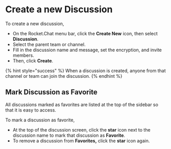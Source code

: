 # Create a new Discussion

To create a new discussion,

* On the Rocket.Chat menu bar, click the **Create New** icon, then select **Discussion**.
* Select the parent team or channel.
* Fill in the discussion name and message, set the encryption, and invite members.
* Then, click **Create**.

{% hint style="success" %}
When a discussion is created, anyone from that channel or team can join the discussion.
{% endhint %}

## **Mark Discussion as Favorite**

All discussions marked as favorites are listed at the top of the sidebar so that it is easy to access.

To mark a discussion as favorite,

* At the top of the discussion screen, click the **star** icon next to the discussion name to mark that discussion as **Favorite**.
* To remove a discussion from **Favorites,** click the **star** icon again.
